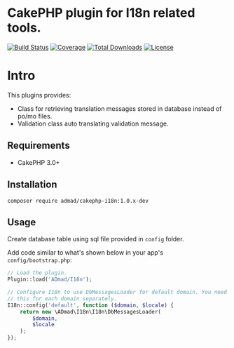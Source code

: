 # CakePHP plugin for I18n related tools.

[![Build Status](https://img.shields.io/travis/ADmad/cakephp-i18n/master.svg?style=flat-square)](https://travis-ci.org/ADmad/cakephp-i18n)
[![Coverage](https://img.shields.io/coveralls/ADmad/cakephp-i18n/master.svg?style=flat-square)](https://coveralls.io/r/ADmad/cakephp-i18n)
[![Total Downloads](https://img.shields.io/packagist/dt/ADmad/cakephp-i18n-messages.svg?style=flat-square)](https://packagist.org/packages/ADmad/cakephp-i18n-messages)
[![License](https://img.shields.io/badge/license-MIT-blue.svg?style=flat-square)](LICENSE.txt)

# Intro

This plugins provides:

- Class for retrieving translation messages stored in database instead of po/mo files.
- Validation class auto translating validation message.

## Requirements

* CakePHP 3.0+

## Installation

```
composer require admad/cakephp-i18n:1.0.x-dev
```

## Usage

Create database table using sql file provided in `config` folder.

Add code similar to what's shown below in your app's `config/bootstrap.php`:

```php
// Load the plugin.
Plugin::load('ADmad/I18n');

// Configure I18n to use DbMessagesLoader for default domain. You need to do
// this for each domain separately.
I18n::config('default', function ($domain, $locale) {
	return new \ADmad\I18n\I18n\DbMessagesLoader(
		$domain,
		$locale
	);
});
```
